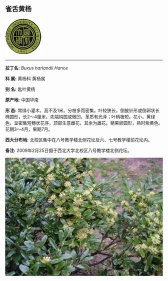 ## 雀舌黄杨

![西北大学校园网络植物志](JPG/nwu.gif)

---

**拉丁名:**  _Buxus harlandii Hance_

**科 属:** 黄杨科 黄杨属

**别 名:** 匙叶黄杨

**原产地:** 中国华南

**形  态:** 常绿小灌木，高不及1米。分枝多而密集。叶较狭长，倒披针形或倒卵状长椭圆形，长2～4厘米，先端钝圆或微凹，革质有光泽；叶柄极短。花小，黄绿色，呈密集短穗状花序，顶部生意雌花，其余为雄花。蒴果卵圆形，熟时紫黄色。花期3～4月，果期7月。

**西大分布地:** 北校区集中在八号教学楼北侧花坛及六、七号教学楼前花坛内。　

**备注:** 2009年2月25日摄于西北大学北校区八号教学楼北侧花坛。

![雀舌黄杨](JPG/雀舌黄杨.JPG) 

